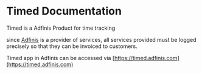 # Timed Documentation

Timed is a Adfinis Product for time tracking


since [Adfinis](https://adfinis.com) is a provider of services, all services provided must be logged precisely so that they can be invoiced to customers.

Timed app in Adfinis can be accessed via [https://timed.adfinis.com](https://timed.adfinis.com)

